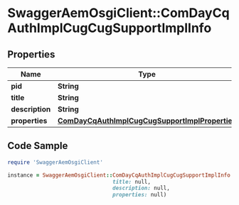 # SwaggerAemOsgiClient::ComDayCqAuthImplCugCugSupportImplInfo

## Properties

Name | Type | Description | Notes
------------ | ------------- | ------------- | -------------
**pid** | **String** |  | [optional] 
**title** | **String** |  | [optional] 
**description** | **String** |  | [optional] 
**properties** | [**ComDayCqAuthImplCugCugSupportImplProperties**](ComDayCqAuthImplCugCugSupportImplProperties.md) |  | [optional] 

## Code Sample

```ruby
require 'SwaggerAemOsgiClient'

instance = SwaggerAemOsgiClient::ComDayCqAuthImplCugCugSupportImplInfo.new(pid: null,
                                 title: null,
                                 description: null,
                                 properties: null)
```


